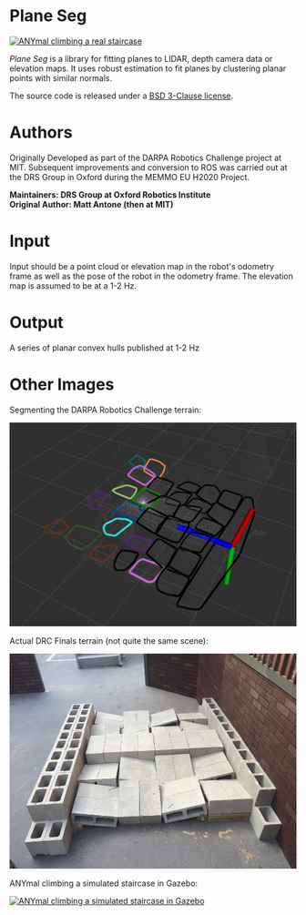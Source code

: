 # Plane Seg

[![ANYmal climbing a real staircase](https://img.youtube.com/vi/YYs4lJ9t-Xo/0.jpg)](https://www.youtube.com/watch?v=YYs4lJ9t-Xo)

*Plane Seg* is a library for fitting planes to LIDAR, depth camera data or elevation maps. It uses robust estimation to fit planes by clustering planar points with similar normals.

The source code is released under a [BSD 3-Clause license](LICENSE).

# Authors

Originally Developed as part of the DARPA Robotics Challenge project at MIT. Subsequent improvements and conversion to ROS was carried out at the DRS Group in Oxford during the MEMMO EU H2020 Project.

**Maintainers: DRS Group at Oxford Robotics Institute<br />
Original Author: Matt Antone (then at MIT)**

# Input

Input should be a point cloud or elevation map in the robot's odometry frame as well as the pose of the robot
in the odometry frame. The elevation map is assumed to be at a 1-2 Hz.

# Output

A series of planar convex hulls published at 1-2 Hz

# Other Images

Segmenting the DARPA Robotics Challenge terrain:

![drc terrain segmentation](drc_terrain.png)

Actual DRC Finals terrain (not quite the same scene):

![drc terrain photo](drc_terrain_photo.jpg)

ANYmal climbing a simulated staircase in Gazebo:

[![ANYmal climbing a simulated staircase in Gazebo](https://img.youtube.com/vi/oXMB14HaFns/0.jpg)](https://www.youtube.com/watch?v=oXMB14HaFns)

